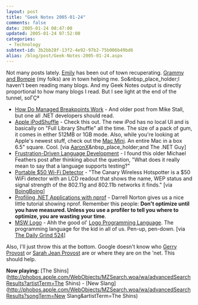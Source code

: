 ```yaml
---
layout: post
title: "Geek Notes 2005-01-24"
comments: false
date: 2005-01-24 08:47:00
updated: 2005-01-24 07:52:00
categories:
 - Technology
subtext-id: 3b2bb28f-13f2-4e92-97b2-75b006b49bd6
alias: /blog/post/Geek-Notes-2005-01-24.aspx
---
```



Not many posts lately. [Emily](http://blogs.provost.org/emily) has been out of town recuperating. [Grammy and Bompie](http://blogs.provost.org/grammyandbompie) (my folks) are in town helping me. So&nbsp_place_holder;I haven't been reading many blogs. And my Geek Notes output is directly proportional to how many blogs I read. But I see light at the end of the tunnel, soΓÇª

  * [How Do Managed Breakpoints Work](http://blogs.msdn.com/jmstall/archive/2004/12/28/339756.aspx) - And older post from Mike Stall, but one all .NET developers should read.
  * [Apple iPodShuffle](http://www.apple.com/ipodshuffle/) - Check this out. The new iPod has no local UI and is basically on "Full Library Shuffle" all the time. The size of a pack of gum, it comes in either 512MB or 1GB mode. Also, while you're looking at Apple's newest stuff, check out the [Mac Mini](http://www.apple.com/macmini/). An entire Mac in a box 6.5" square. Cool. [via [AaronX](http://www.mikulich.com/aaron/)&nbsp_place_holder;and The .NET Guy]
  * [Frustration-Driven Language Development](http://www.artima.com/weblogs/viewpost.jsp?thread=43210) - I found this older Michael Feathers post after thinking about the question, "What does it really mean to say that a language supports testing?"
  * [Portable $50 Wi-Fi Detector](http://www.boingboing.net/2004/12/17/wifi_detector_shows_.html/) - "The Canary Wireless Hotspotter is a $50 WiFi detector with an LCD readout that shows the name, WEP status and signal strength of the 802.11g and 802.11b networks it finds." [via [BoingBoing](http://https://www.canarywireless.com/shop/shopdisplayproducts.asp?id=1&cat=Wi%2DFi+Detectors)]
  * [Profiling .NET Applications with nprof](http://dotnetjunkies.com/WebLog/darrell.norton/archive/2004/12/22/38226.aspx) - Darrell Norton gives us a nice little tutorial showing nprof. Remember this people: **Don't optimize until you have measured. Unless you use a profiler to tell you where to optimize, you are wasting your time**.
  * [MSW Logo](http://www.softronix.com/logo.html) - Ahh the good ol' [Logo Programming Language](http://en.wikipedia.org/wiki/Logo_programming_language). The programming language for the kid in all of us. Pen-up, pen-down. [via [The Daily Grind 524](http://www.larkware.com/dg2/TheDailyGrind524.html)]

Also, I'll just throw this at the bottom. Google doesn't know who [Gerry Provost](http://blogs.provost.org/grammyandbompie) or [Sarah Jean Provost](http://blogs.provost.org/grammyandbompie) are or where they are on the 'net. This should help.

**Now playing:** [The Shins](http://phobos.apple.com/WebObjects/MZSearch.woa/wa/advancedSearchResults?artistTerm=The Shins) - [New Slang](http://phobos.apple.com/WebObjects/MZSearch.woa/wa/advancedSearchResults?songTerm=New Slang&artistTerm=The Shins)
